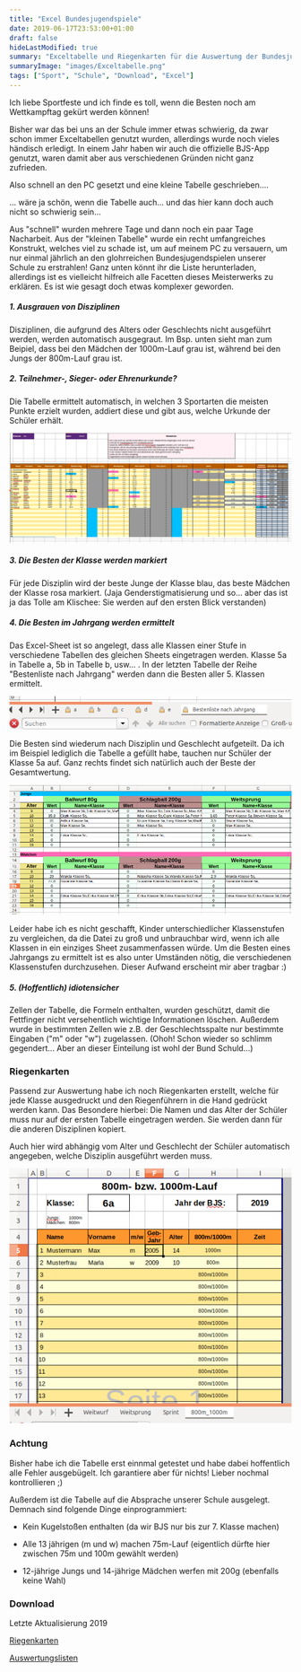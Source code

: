 ```yaml
---
title: "Excel Bundesjugendspiele"
date: 2019-06-17T23:53:00+01:00
draft: false
hideLastModified: true
summary: "Exceltabelle und Riegenkarten für die Auswertung der Bundesjugendspiele"
summaryImage: "images/Exceltabelle.png"
tags: ["Sport", "Schule", "Download", "Excel"]
---
```


Ich liebe Sportfeste und ich finde es toll, wenn die Besten noch am Wettkampftag gekürt werden können!

Bisher war das bei uns an der Schule immer etwas schwierig, da zwar schon immer Exceltabellen genutzt wurden, allerdings wurde noch vieles händisch erledigt. In einem Jahr haben wir auch die offizielle BJS-App genutzt, waren damit aber aus verschiedenen Gründen nicht ganz zufrieden. 

Also schnell an den PC gesetzt und eine kleine Tabelle geschrieben....

... wäre ja schön, wenn die Tabelle auch... und das hier kann doch auch nicht so schwierig sein... 

Aus "schnell" wurden mehrere Tage und dann noch ein paar Tage Nacharbeit. Aus der "kleinen Tabelle" wurde ein recht umfangreiches Konstrukt, welches viel zu schade ist, um auf meinem PC zu versauern, um nur einmal jährlich an den glohrreichen Bundesjugendspielen unserer Schule zu erstrahlen!  Ganz unten könnt ihr die Liste herunterladen, allerdings ist es vielleicht hilfreich alle Facetten dieses Meisterwerks zu erklären. Es ist wie gesagt doch etwas komplexer geworden.

##### 1. Ausgrauen von Disziplinen

Disziplinen, die aufgrund des Alters oder Geschlechts nicht ausgeführt werden, werden automatisch ausgegraut. Im Bsp. unten sieht man zum Beipiel, dass bei den Mädchen der 1000m-Lauf grau ist, während bei den Jungs der 800m-Lauf grau ist.

##### 2. Teilnehmer-, Sieger- oder Ehrenurkunde?

Die Tabelle ermittelt automatisch, in welchen 3 Sportarten die meisten Punkte erzielt wurden, addiert diese und gibt aus, welche Urkunde der Schüler erhält.

![f](images/Eingaben.png)

##### 3. Die Besten der Klasse werden markiert

Für jede Disziplin wird der beste Junge der Klasse blau, das beste Mädchen der Klasse rosa markiert. (Jaja Genderstigmatisierung und so... aber das ist ja das Tolle am Klischee: Sie werden auf den ersten Blick verstanden)

##### 4. Die Besten im Jahrgang werden ermittelt

Das Excel-Sheet ist so angelegt, dass alle Klassen einer Stufe in verschiedene Tabellen des gleichen Sheets eingetragen werden. Klasse 5a in Tabelle a, 5b in Tabelle b, usw... . In der letzten Tabelle der Reihe "Bestenliste nach Jahrgang" werden dann die Besten aller 5. Klassen ermittelt.

![d](images/Reiter.png)

Die Besten sind wiederum nach Disziplin und Geschlecht aufgeteilt. Da ich im Beispiel lediglich die Tabelle a gefüllt habe, tauchen nur Schüler der Klasse 5a auf. Ganz rechts findet sich natürlich auch der Beste der Gesamtwertung.

![a](images/Bestenlisten.png)

Leider habe ich es nicht geschafft, Kinder unterschiedlicher Klassenstufen zu vergleichen, da die Datei zu groß und unbrauchbar wird, wenn ich alle Klassen in ein einziges Sheet zusammenfassen würde. Um die Besten eines Jahrgangs zu ermittelt ist es also unter Umständen nötig, die verschiedenen Klassenstufen durchzusehen. Dieser Aufwand erscheint mir aber tragbar :)

##### 5. (Hoffentlich) idiotensicher

Zellen der Tabelle, die Formeln enthalten, wurden geschützt, damit die Fettfinger nicht versehentlich wichtige Informationen löschen. Außerdem wurde in bestimmten Zellen wie z.B. der Geschlechtsspalte nur bestimmte Eingaben ("m" oder "w") zugelassen. (Ohoh! Schon wieder so schlimm gegendert... Aber an dieser Einteilung ist wohl der Bund Schuld...)

### Riegenkarten

Passend zur Auswertung habe ich noch Riegenkarten erstellt, welche für jede Klasse ausgedruckt und den Riegenführern in die Hand gedrückt werden kann. Das Besondere hierbei: Die Namen und das Alter der Schüler muss nur auf der ersten Tabelle eingetragen werden. Sie werden dann für die anderen Disziplinen kopiert.

Auch hier wird abhängig vom Alter und Geschlecht der Schüler automatisch angegeben, welche Disziplin ausgeführt werden muss.

![d](images/Riegenkarten.png)

### Achtung

Bisher habe ich die Tabelle erst einnmal getestet und habe dabei hoffentlich alle Fehler ausgebügelt. Ich garantiere aber für nichts! Lieber nochmal kontrollieren ;)

Außerdem ist die Tabelle auf die Absprache unserer Schule ausgelegt. Demnach sind folgende Dinge einprogrammiert:

- Kein Kugelstoßen enthalten (da wir BJS nur bis zur 7. Klasse machen)

- Alle 13 jährigen (m und w) machen 75m-Lauf (eigentlich dürfte hier zwischen 75m und 100m gewählt werden)

- 12-jährige Jungs und 14-jährige Mädchen werfen mit 200g (ebenfalls keine Wahl)

### Download

Letzte Aktualisierung 2019

[Riegenkarten](Dateien/Riegenkarten.xlsx)

[Auswertungslisten](Dateien/2019_Wertungslisten_Muster.xlsx)
